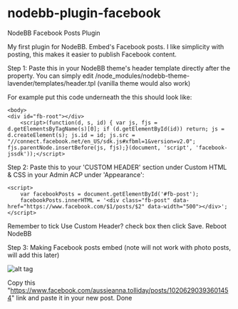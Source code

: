 # nodebb-plugin-facebook
NodeBB Facebook Posts Plugin

My first plugin for NodeBB. Embed's Facebook posts. I like simplicity with posting, this makes it easier to publish Facebook content.

Step 1:
Paste this in your NodeBB theme's header template directly after the <body> property. 
You can simply edit /node_modules/nodebb-theme-lavender/templates/header.tpl (vanilla theme would also work)

For example put this code underneath the <body> this should look like:
```
<body>
<div id="fb-root"></div>
	<script>(function(d, s, id) { var js, fjs = d.getElementsByTagName(s)[0]; if (d.getElementById(id)) return; js = d.createElement(s); js.id = id; js.src = "//connect.facebook.net/en_US/sdk.js#xfbml=1&version=v2.0"; fjs.parentNode.insertBefore(js, fjs);}(document, 'script', 'facebook-jssdk'));</script>
```

Step 2:
Paste this to your 'CUSTOM HEADER' section under Custom HTML & CSS in your Admin ACP under 'Appearance':
```
<script>
    var facebookPosts = document.getElementById('#fb-post');
    facebookPosts.innerHTML = '<div class="fb-post" data-href="https://www.facebook.com/$1/posts/$2" data-width="500"></div>';
</script>
```
Remember to tick Use Custom Header? check box then click Save. Reboot NodeBB

Step 3:
Making Facebook posts embed (note will not work with photo posts, will add this later)

![alt tag](https://raw.github.com/highkick05/nodebb-plugin-facebook/master/facebook-plugin.jpg)

Copy this "https://www.facebook.com/aussieanna.tolliday/posts/10206290393601454" link and paste it in your new post. Done


